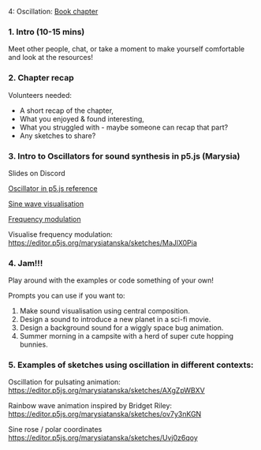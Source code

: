 4: Oscillation:
[Book chapter](https://natureofcode.com/oscillation/)

### 1. Intro (10-15 mins)
Meet other people, chat, or take a moment to make yourself comfortable and look at the resources!

### 2. Chapter recap
Volunteers needed:
- A short recap of the chapter,
- What you enjoyed & found interesting,
- What you struggled with - maybe someone can recap that part?
- Any sketches to share?

### 3. Intro to Oscillators for sound synthesis in p5.js (Marysia)
Slides on Discord

[Oscillator in p5.js reference](https://p5js.org/reference/p5.sound/p5.Oscillator/)

[Sine wave visualisation](https://editor.p5js.org/marysiatanska/sketches/rdf8gm2D5)

[Frequency modulation](https://editor.p5js.org/marysiatanska/sketches/jDHVITgLg)

Visualise frequency modulation:
https://editor.p5js.org/marysiatanska/sketches/MaJlX0Pia

### 4. Jam!!!
Play around with the examples or code something of your own!

Prompts you can use if you want to:
1. Make sound visualisation using central composition.
2. Design a sound to introduce a new planet in a sci-fi movie.
3. Design a background sound for a wiggly space bug animation.
4. Summer morning in a campsite with a herd of super cute hopping bunnies.

### 5. Examples of sketches using oscillation in different contexts:
 
Oscillation for pulsating animation:
https://editor.p5js.org/marysiatanska/sketches/AXgZpWBXV

Rainbow wave animation inspired by Bridget Riley:
https://editor.p5js.org/marysiatanska/sketches/ov7y3nKGN

Sine rose / polar coordinates
https://editor.p5js.org/marysiatanska/sketches/Uvj0z6qoy

